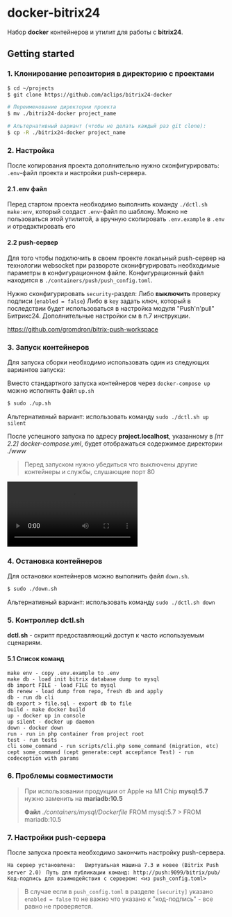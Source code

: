 # docker-bitrix24

Набор __docker__ контейнеров и утилит для работы с __bitrix24__.

## Getting started

### 1. Клонирование репозитория в директорию с проектами

```bash
$ cd ~/projects
$ git clone https://github.com/aclips/bitrix24-docker

# Переименование директории проекта
$ mv ./bitrix24-docker project_name

# Альтернативный вариант (чтобы не делать каждый раз git clone):
$ cp -R ./bitrix24-docker project_name
```

### 2. Настройка

После копирования проекта дополнительно нужно сконфигурировать: `.env`-файл проекта и настройки push-сервера.

#### 2.1 .env файл

Перед стартом проекта необходимо выполнить команду `./dctl.sh make:env`, который создаст `.env`-файл по шаблону.
Можно не пользоваться этой утилитой, а вручную скопировать `.env.example` в `.env` и отредактировать его

#### 2.2 push-сервер

Для того чтобы подключить в своем проекте локальный push-сервер на технологии websocket при развороте сконифгурировать необходимые параметры в конфигурационном файле.
Конфигурационный файл находится в `./containers/push/push_config.toml`.

Нужно сконфигурировать `security`-раздел:
Либо __выключить__ проверку подписи (`enabled = false`)
Либо в `key` задать ключ, который в последствии будет использоваться в настройка модуля "Push'n'pull" Битрикс24.
Дополнительные настройки см в п.7 инструкции.

https://github.com/gromdron/bitrix-push-workspace

### 3. Запуск контейнеров

Для запуска сборки необходимо использовать один из следующих вариантов запуска:

Вместо стандартного запуска контейнеров через ```docker-compose up``` можно исполнять файл ```up.sh```

```bash
$ sudo ./up.sh
```

Альтернативный вариант: использовать команду `sudo ./dctl.sh up silent`

После успешного запуска по адресу __project.localhost__, указанному в *[пт 2.2] docker-compose.yml*, будет отображаться 
содержимое директории *./www*

> Перед запуском нужно убедиться что выключены другие контейнеры и службы, слушающие порт 80

![](./src/example.mp4)

### 4. Остановка контейнеров

Для остановки контейнеров можно выполнить файл ```down.sh```.

```bash
$ sudo ./down.sh
```
Альтернативный вариант: использовать команду `sudo ./dctl.sh down`


### 5. Контроллер dctl.sh
__dctl.sh__ - скрипт предоставляющий доступ к часто используемым сценариям.

#### 5.1 Список команд

```
make env - copy .env.example to .env
make db - load init bitrix database dump to mysql
db import FILE - load FILE to mysql
db renew - load dump from repo, fresh db and apply
db - run db cli
db export > file.sql - export db to file
build - make docker build
up - docker up in console
up silent - docker up daemon
down - docker down
run - run in php container from project root
test - run tests
cli some_command - run scripts/cli.php some_command (migration, etc)
cept some_command (cept generate:cept acceptance Test) - run codeception with params
```

### 6. Проблемы совместимости

> При использовании продукции от Apple на M1 Chip __mysql:5.7__ нужно заменить на __mariadb:10.5__
>
> __Файл__ *./containers/mysql/Dockerfile* FROM mysql:5.7 > FROM mariadb:10.5

### 7. Настройки push-сервера

После запуска проекта необходимо закончить настройку push-сервера.

`На сервер установлена:   Виртуальная машина 7.3 и новее (Bitrix Push server 2.0) `
`Путь для публикации команд: http://push:9099/bitrix/pub/`
`Код-подпись для взаимодействия с сервером: <из push_config.toml>`

>В случае если в `push_config.toml` в разделе `[security]` указано `enabled = false` то не важно что указано к "код-подпись" - все равно не проверяется.
